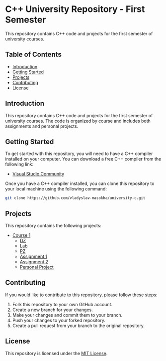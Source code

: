 # C++ University Repository - First Semester

This repository contains C++ code and projects for the first semester of university courses.

## Table of Contents

* [Introduction](#introduction)
* [Getting Started](#getting-started)
* [Projects](#projects)
* [Contributing](#contributing)
* [License](#license)

## Introduction

This repository contains C++ code and projects for the first semester of university courses. The code is organized by course and includes both assignments and personal projects.

## Getting Started

To get started with this repository, you will need to have a C++ compiler installed on your computer. You can download a free C++ compiler from the following link:

* [Visual Studio Community](https://visualstudio.microsoft.com/vs/community/)

Once you have a C++ compiler installed, you can clone this repository to your local machine using the following command:
```bash
git clone https://github.com/vladyslav-masokha/university-c.git
```

## Projects

This repository contains the following projects:

* [Course 1](course1)
	+ [DZ](course1/dz)
	+ [Lab](course1/lab)
	+ [PZ](course1/pz)
	+ [Assignment 1](course1/assignment1)
	+ [Assignment 2](course1/assignment2)
	+ [Personal Project](course1/personal-project)

## Contributing

If you would like to contribute to this repository, please follow these steps:

1. Fork this repository to your own GitHub account.
2. Create a new branch for your changes.
3. Make your changes and commit them to your branch.
4. Push your changes to your forked repository.
5. Create a pull request from your branch to the original repository.

## License

This repository is licensed under the [MIT License](LICENSE).
